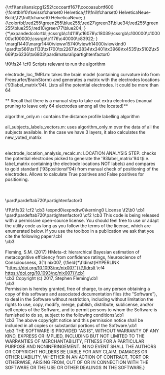 {\rtf1\ansi\ansicpg1252\cocoartf1671\cocoasubrtf600
{\fonttbl\f0\fswiss\fcharset0 Helvetica;\f1\fnil\fcharset0 HelveticaNeue-Bold;\f2\fnil\fcharset0 HelveticaNeue;
}
{\colortbl;\red255\green255\blue255;\red27\green31\blue34;\red255\green255\blue255;\red10\green77\blue204;
}
{\*\expandedcolortbl;;\cssrgb\c14118\c16078\c18039;\cssrgb\c100000\c100000\c100000;\cssrgb\c1176\c40000\c83922;
}
\margl1440\margr1440\vieww15740\viewh14000\viewkind0
\pard\tx566\tx1133\tx1700\tx2267\tx2834\tx3401\tx3968\tx4535\tx5102\tx5669\tx6236\tx6803\pardirnatural\partightenfactor0

\f0\fs24 \cf0 Scripts relevant to run the algorithm\
\
electrode_loc_fMRI.m: takes the brain model (containing curvature info from Freesurfer/BrainStorm) and generates a matrix with the electrodes locations (\'93label_matrix\'94). Lists all the potential electrodes. It could be more than 64\
\
** Recall that there is a manual step to take out extra electrodes (manual pruning to leave only 64 electrodes among all the located)**\
\
algorithm_only.m : contains the distance profile labelling algorithm\
\
all_subjects_labels_vectors.m: uses algorithm_only.m over the data of all the subjects available. In the case we have 3 layers, it also calculates the new_voted_matrix\
\
\
electrode_location_analysis_recalc.m: LOCATION ANALYSIS STEP. checks the potential electrodes picked to generate the \'93label_matrix\'94 t(i.e. label_matrix containing the electrode locations NOT labels) and compares to gold standard (\'93positionsf\'94) from manual check of positioning of the electrodes. Allows to calculate True positives and False positives for positioning.\
\
\
\
\pard\pardeftab720\partightenfactor0

\f1\b\fs32 \cf2 \cb3 \expnd0\expndtw0\kerning0
License
\f2\b0 \cb1 \
\pard\pardeftab720\partightenfactor0
\cf2 \cb3 This code is being released with a permissive open-source license. You should feel free to use or adapt the utility code as long as you follow the terms of the license, which are enumerated below. If you use the toolbox in a publication we ask that you cite the following paper:\cb1 \
\cb3 \
\
Fleming, S.M. (2017) HMeta-d: hierarchical Bayesian estimation of metacognitive efficiency from confidence ratings, Neuroscience of Consciousness, 3(1) nix007, {\field{\*\fldinst{HYPERLINK "https://doi.org/10.1093/nc/nix007"}}{\fldrslt \cf4 https://doi.org/10.1093/nc/nix007}}\cb1 \
\cb3 Copyright (c) 2017, Stephen Fleming\cb1 \
\cb3 \
Permission is hereby granted, free of charge, to any person obtaining a copy of this software and associated documentation files (the "Software"), to deal in the Software without restriction, including without limitation the rights to use, copy, modify, merge, publish, distribute, sublicense, and/or sell copies of the Software, and to permit persons to whom the Software is furnished to do so, subject to the following conditions:\cb1 \
\cb3 The above copyright notice and this permission notice shall be included in all copies or substantial portions of the Software.\cb1 \
\cb3 THE SOFTWARE IS PROVIDED "AS IS", WITHOUT WARRANTY OF ANY KIND, EXPRESS OR IMPLIED, INCLUDING BUT NOT LIMITED TO THE WARRANTIES OF MERCHANTABILITY, FITNESS FOR A PARTICULAR PURPOSE AND NONINFRINGEMENT. IN NO EVENT SHALL THE AUTHORS OR COPYRIGHT HOLDERS BE LIABLE FOR ANY CLAIM, DAMAGES OR OTHER LIABILITY, WHETHER IN AN ACTION OF CONTRACT, TORT OR OTHERWISE, ARISING FROM, OUT OF OR IN CONNECTION WITH THE SOFTWARE OR THE USE OR OTHER DEALINGS IN THE SOFTWARE.}